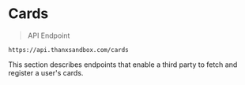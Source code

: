 # Cards

> API Endpoint

```
https://api.thanxsandbox.com/cards
```

This section describes endpoints that enable a third party to fetch and register
a user's cards.
